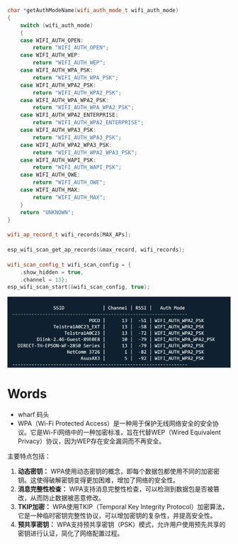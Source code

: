 ```C++
char *getAuthModeName(wifi_auth_mode_t wifi_auth_mode)
{
    switch (wifi_auth_mode)
    {
    case WIFI_AUTH_OPEN:
        return "WIFI_AUTH_OPEN";
    case WIFI_AUTH_WEP:
        return "WIFI_AUTH_WEP";
    case WIFI_AUTH_WPA_PSK:
        return "WIFI_AUTH_WPA_PSK";
    case WIFI_AUTH_WPA2_PSK:
        return "WIFI_AUTH_WPA2_PSK";
    case WIFI_AUTH_WPA_WPA2_PSK:
        return "WIFI_AUTH_WPA_WPA2_PSK";
    case WIFI_AUTH_WPA2_ENTERPRISE:
        return "WIFI_AUTH_WPA2_ENTERPRISE";
    case WIFI_AUTH_WPA3_PSK:
        return "WIFI_AUTH_WPA3_PSK";
    case WIFI_AUTH_WPA2_WPA3_PSK:
        return "WIFI_AUTH_WPA2_WPA3_PSK";
    case WIFI_AUTH_WAPI_PSK:
        return "WIFI_AUTH_WAPI_PSK";
    case WIFI_AUTH_OWE:
        return "WIFI_AUTH_OWE";
    case WIFI_AUTH_MAX:
        return "WIFI_AUTH_MAX";
    }
    return "UNKNOWN";
}

wifi_ap_record_t wifi_records[MAX_APs];

esp_wifi_scan_get_ap_records(&max_record, wifi_records);

wifi_scan_config_t wifi_scan_config = {
    .show_hidden = true,
    .channel = 13};
esp_wifi_scan_start(&wifi_scan_config, true);
```

![wifi channel](https://github.com/afterCherry/Learn-ESP32/blob/main/Images/wifi%20channel.png)


# Words
- wharf 码头
- WPA（Wi-Fi Protected Access）是一种用于保护无线网络安全的安全协议。它是Wi-Fi网络中的一种加密标准，旨在代替WEP（Wired Equivalent Privacy）协议，因为WEP存在安全漏洞而不再安全。<br>

主要特点包括：<br>
1. **动态密钥：** WPA使用动态密钥的概念，即每个数据包都使用不同的加密密钥。这使得破解密钥变得更加困难，增加了网络的安全性。<br>
2. **消息完整性检查：** WPA支持消息完整性检查，可以检测到数据包是否被篡改，从而防止数据被恶意修改。<br>
3. **TKIP加密：** WPA使用TKIP（Temporal Key Integrity Protocol）加密算法，它是一种临时密钥完整性协议，可以增加密钥的复杂性，并提高安全性。<br>
4. **预共享密钥：** WPA支持预共享密钥（PSK）模式，允许用户使用预先共享的密钥进行认证，简化了网络配置过程。<br>



